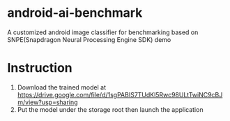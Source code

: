 # android-ai-benchmark
A customized android image classifier for benchmarking based on SNPE(Snapdragon Neural Processing Engine SDK) demo

# Instruction
1. Download the trained model at  
https://drive.google.com/file/d/1sgPABIS7TUdKl5Rwc98ULtTwiNC9cBJm/view?usp=sharing
2. Put the model under the storage root then launch the application
